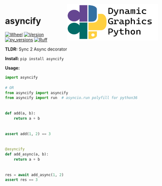 <a href="https://github.com/dynamic-graphics-inc/dgpy-libs">
<img align="right" src="https://github.com/dynamic-graphics-inc/dgpy-libs/blob/main/docs/images/dgpy_banner.svg?raw=true" alt="drawing" height="120" width="300"/>
</a>

# asyncify

[![Wheel](https://img.shields.io/pypi/wheel/asyncify.svg)](https://img.shields.io/pypi/wheel/asyncify.svg)
[![Version](https://img.shields.io/pypi/v/asyncify.svg)](https://img.shields.io/pypi/v/asyncify.svg)
[![py_versions](https://img.shields.io/pypi/pyversions/asyncify.svg)](https://img.shields.io/pypi/pyversions/asyncify.svg)
[![Ruff](https://img.shields.io/endpoint?url=https://raw.githubusercontent.com/astral-sh/ruff/main/assets/badge/v2.json)](https://github.com/astral-sh/ruff)

**TLDR:** Sync 2 Async decorator

**Install:** `pip install asyncify`

**Usage:**

```python
import asyncify

# OR
from asyncify import asyncify
from asyncify import run  # asyncio.run polyfill for python36


def add(a, b):
    return a + b


assert add(1, 2) == 3


@asyncify
def add_async(a, b):
    return a + b


res = await add_async(1, 2)
assert res == 3
```
